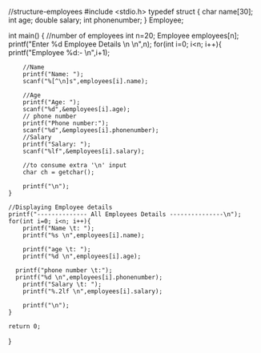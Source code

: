 //structure-employees
#include <stdio.h>
typedef struct
{
    char name[30];
    int age;
    double salary;
    int phonenumber;
} 
Employee;
 
int main()
{
    //number of employees
    int n=20;
    Employee employees[n];
    printf("Enter %d Employee Details \n \n",n);
    for(int i=0; i<n; i++){
        printf("Employee %d:- \n",i+1);

        //Name
        printf("Name: ");
        scanf("%[^\n]s",employees[i].name);

        //Age
        printf("Age: ");
        scanf("%d",&employees[i].age);
        // phone number
        printf("Phone number:");
        scanf("%d",&employees[i].phonenumber);
        //Salary
        printf("Salary: ");
        scanf("%lf",&employees[i].salary);
       
        //to consume extra '\n' input
        char ch = getchar();
 
        printf("\n");
    }
 
    //Displaying Employee details
    printf("-------------- All Employees Details ---------------\n");
    for(int i=0; i<n; i++){
        printf("Name \t: ");
        printf("%s \n",employees[i].name);
 
        printf("age \t: ");
        printf("%d \n",employees[i].age);
      
      printf("phone number \t:");
      printf("%d \n",employees[i].phonenumber);
        printf("Salary \t: ");
        printf("%.2lf \n",employees[i].salary);
 
        printf("\n");
    }
 
    return 0;
}

